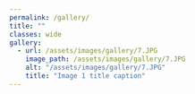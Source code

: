 ```yaml
---
permalink: /gallery/
title: ""
classes: wide
gallery:
  - url: /assets/images/gallery/7.JPG
    image_path: /assets/images/gallery/7.JPG
    alt: "/assets/images/gallery/7.JPG"
    title: "Image 1 title caption"
---
```

<!-- <figure class="half">
    <a href="/assets/images/gallery/7.JPG"><img src="/assets/images/gallery/7.JPG" id="responsive-image"></a>
    <figcaption>Panelist at Startup Charcha, SDMIMD Mysore</figcaption>
        <a href="/assets/images/gallery/8.JPG"><img src="/assets/images/gallery/8.JPG" id="responsive-image"></a>

</figure>
<figure class="half">
    <a href="/assets/images/gallery/3.JPG"><img src="/assets/images/gallery/3.JPG" id="responsive-image"></a>
    <a href="/assets/images/gallery/5.JPG"><img src="/assets/images/gallery/5.JPG" id="responsive-image"></a>
    <figcaption>L-R With Rahul Dravid and Somdev Devvarman</figcaption>
</figure>
<figure class="half">
    <a href="/assets/images/gallery/4.jpg"><img src="/assets/images/gallery/4.jpg" id="responsive-image"></a>
    <a href="/assets/images/gallery/9.jpg"><img src="/assets/images/gallery/9.jpg" id="responsive-image"></a>
    <figcaption>L-R With Professor M R Suresh and Professor Jagadeesh </figcaption>
</figure>
<figure class="half">
    <a href="/assets/images/gallery/17.png"><img src="/assets/images/gallery/17.png" id="responsive-image"></a>
    <a href="/assets/images/gallery/1.JPG"><img src="/assets/images/gallery/1.JPG" id="responsive-image"></a>
    <figcaption>L-R At SDMIMD E-Cell event and IIMB Doctoral conference</figcaption>
</figure>
<figure class="half">
    <a href="/assets/images/gallery/6.png"><img src="/assets/images/gallery/6.png" id="responsive-image"></a>
    <a href="/assets/images/gallery/11.png"><img src="/assets/images/gallery/11.png" id="responsive-image"></a>
    <figcaption>L-R With PGPSM students and faculty of SDMIMD</figcaption>
</figure>
<figure class="half">
    <a href="/assets/images/gallery/10.jpg"><img src="/assets/images/gallery/10.jpg" id="responsive-image"></a>
    <a href="/assets/images/gallery/12.png"><img src="/assets/images/gallery/12.png" id="responsive-image"></a>
    <figcaption>L-R At Codewave Technologies and RV Institute of Management</figcaption>
</figure> -->
